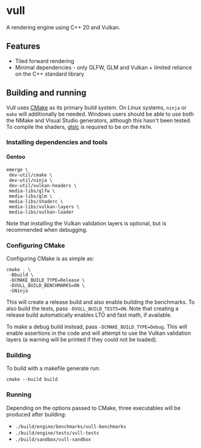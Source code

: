 # vull

A rendering engine using C++ 20 and Vulkan.

## Features

* Tiled forward rendering
* Minimal dependencies - only GLFW, GLM and Vulkan + limited reliance on the C++ standard library

## Building and running

Vull uses [CMake](https://cmake.org) as its primary build system. On Linux systems, `ninja` or `make` will additionally
be needed. Windows users should be able to use both the NMake and Visual Studio generators, although this hasn't been
tested. To compile the shaders, [glslc](https://github.com/google/shaderc) is required to be on the `PATH`.

### Installing dependencies and tools

#### Gentoo

    emerge \
     dev-util/cmake \
     dev-util/ninja \
     dev-util/vulkan-headers \
     media-libs/glfw \
     media-libs/glm \
     media-libs/shaderc \
     media-libs/vulkan-layers \
     media-libs/vulkan-loader
     
Note that installing the Vulkan validation layers is optional, but is recommended when debugging.

### Configuring CMake

Configuring CMake is as simple as:

    cmake . \
     -Bbuild \
     -DCMAKE_BUILD_TYPE=Release \
     -DVULL_BUILD_BENCHMARKS=ON \
     -GNinja

This will create a release build and also enable building the benchmarks. To also build the tests, pass
`-DVULL_BUILD_TESTS=ON`. Note that creating a release build automatically enables LTO and fast math, if available.

To make a debug build instead, pass `-DCMAKE_BUILD_TYPE=Debug`. This will enable assertions in the code and will
attempt to use the Vulkan validation layers (a warning will be printed if they could not be loaded).

### Building

To build with a makefile generate run:

    cmake --build build
    
### Running

Depending on the options passed to CMake, three executables will be produced after building:

* `./build/engine/benchmarks/vull-benchmarks`
* `./build/engine/tests/vull-tests`
* `./build/sandbox/vull-sandbox`
